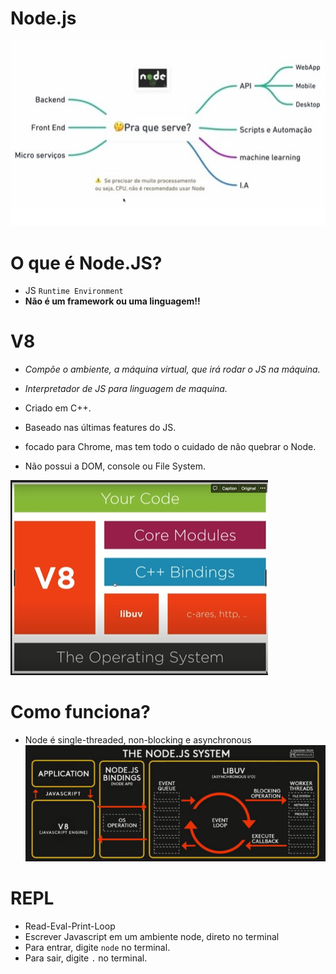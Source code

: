 # Node.js

![Possibilidades com Node.js](possibilidades-com-nodejs.jpg)

# O que é Node.JS?

- JS `Runtime Environment`
- **Não é um framework ou uma linguagem!!**

# V8 

- *Compõe o ambiente, a máquina virtual, que irá rodar o JS na máquina.*

- *Interpretador de JS para linguagem de maquina.*
- Criado em C++.
- Baseado nas últimas features do JS.
- focado para Chrome, mas tem todo o cuidado de não quebrar o Node.
- Não possui a DOM, console ou File System.

![Esquema do V8](esquema-v8.png)

# Como funciona?

- Node é single-threaded, non-blocking e asynchronous
![funcionamento](nodejs-funcionamento.png)

# REPL

- Read-Eval-Print-Loop
- Escrever Javascript em um ambiente node, direto no terminal
- Para entrar, digite `node` no terminal.
- Para sair, digite `.` no terminal.